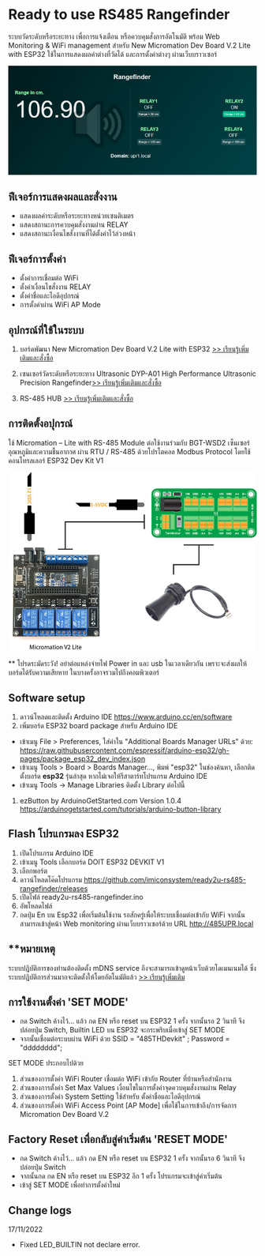 # Ready to use RS485 Rangefinder

ระบบวัดระดับหรือระยะทาง เพื่อการแจ้งเตือน หรือควบคุมสั่งการอัตโนมัติ พร้อม Web Monitoring & WiFi management สำหรับ New Micromation Dev Board V.2 Lite with ESP32 ใช้ในการแสดงผลค่าต่างที่วัดได้ และการตั้งค่าต่างๆ ผ่านเว็บบราวเซอร์ 

![RS485 Rangefinder](https://github.com/imiconsystem/ready2u-rs485-rangefinder/blob/75ad3288467cf4c6aa060f1a57e34df2e91bbf7c/images/cover.JPG)


## ฟีเจอร์การแสดงผลและสั่งงาน
- แสดงผลค่าระดับหรือระยะทางหน่วยเซนติเมตร
- แสดงสถานะการควบคุมสั่งงานผ่าน RELAY
- แสดงสถานะเงื่อนไขสั่งงานที่ได้ตั้งค่าไว้ล่วงหน้า

## ฟีเจอร์การตั้งค่า
- ตั้งค่าการเชื่อมต่อ WiFi
- ตั้งค่าเงื่อนไขสั่งงาน RELAY
- ตั้งค่าชื่อและไอดีอุปกรณ์
- การตั้งค่าผ่าน WiFi AP Mode


## อุปกรณ์ที่ใช้ในระบบ
1. บอร์ดพัฒนา New Micromation Dev Board V.2 Lite with ESP32 [>> เรียนรู้เพิ่มเติมและสั่งซื้อ](https://www.imiconsystem.com/product/new-micromation-dev-board-v-2-lite-with-esp32-and-enclosure/)

2. เซนเซอร์วัดระดับหรือระยะทาง Ultrasonic DYP-A01 High Performance Ultrasonic Precision Rangefinder[>> เรียนรู้เพิ่มเติมและสั่งซื้อ](https://www.imiconsystem.com/product/%e0%b9%80%e0%b8%8b%e0%b8%99%e0%b9%80%e0%b8%8b%e0%b8%ad%e0%b8%a3%e0%b9%8c%e0%b8%a7%e0%b8%b1%e0%b8%94%e0%b8%a3%e0%b8%b0%e0%b8%94%e0%b8%b1%e0%b8%9a%e0%b8%ab%e0%b8%a3%e0%b8%b7%e0%b8%ad%e0%b8%a3%e0%b8%b0%e0%b8%a2%e0%b8%b0%e0%b8%97%e0%b8%b2%e0%b8%87-ultrasonic-dyp-a01/)

3. RS-485 HUB [>> เรียนรู้เพิ่มเติมและสั่งซื้อ](https://www.imiconsystem.com/product/rs-485-hub/)


## การติดตั้งอปุกรณ์

ใช้ Micromation – Lite with RS-485 Module ต่อใช้งานร่วมกับ BGT-WSD2 เซ็นเซอร์อุณหภูมิและความชื้นอากาศ ผ่าน RTU / RS-485 ด้วยโปรโตคอล Modbus Protocol โดยใช้คอนโทรลเลอร์ ESP32 Dev Kit V1

![RS485 Rangefinder](https://github.com/imiconsystem/ready2u-rs485-rangefinder/blob/main/images/wiring.jpg)

** โปรดระมัดระวัง! อย่าต่อแหล่งจ่ายไฟ Power in และ usb ในเวลาเดียวกัน เพราะจะส่งผลให้บอร์ดได้รับความเสียหาย ในบางครั้งอาจรวมไปถึงคอมพิวเตอร์


## Software setup
1. ดาวน์โหลดและติดตั้ง Arduino IDE https://www.arduino.cc/en/software
2. เพิ่มบอร์ด ESP32 board package สำหรับ Arduino IDE
- เข้าเมนู File > Preferences, ใส่ค่าใน "Additional Boards Manager URLs" ด้วย: https://raw.githubusercontent.com/espressif/arduino-esp32/gh-pages/package_esp32_dev_index.json
- เข้าเมนู Tools > Board > Boards Manager..., พิมพ์ "esp32" ในช่องค้นหา, เลือกติดตั้งบอร์ด ****esp32**** รุ่นล่าสุด หากไม่เจอให้รีสาตาร์ทโปรแกรม Arduino IDE
- เข้าเมนู Tools -> Manage Libraries ติดตั้ง Library ต่อไปนี้
1. ezButton by ArduinoGetStarted.com Version 1.0.4 https://arduinogetstarted.com/tutorials/arduino-button-library

## Flash โปรแกรมลง ESP32
1. เปิดโปรแกรม Arduino IDE
2. เข้าเมนู Tools เลือกบอร์ด DOIT ESP32 DEVKIT V1
3. เลือกพอร์ต
4. ดาวน์โหลดโค๊ดโปรแกรม https://github.com/imiconsystem/ready2u-rs485-rangefinder/releases
5. เปิดไฟล์ ready2u-rs485-rangefinder.ino
6. อัพโหลดไฟล์
7. กดปุ่ม En บน Esp32 เพื่อเริ่มต้นใช้งาน รอสักครู่เพื่อให้ระบบเชื่อมต่อเข้ากับ WiFi จากนั้นสามารถเข้าสู่หน้า Web monitoring ผ่านเว็บบราวเซอร์ด้วย URL http://485UPR.local

## **หมายเหตุ

ระบบปฏิบัติการของท่านต้องติดตั้ง mDNS service ถึงจะสามารถเข้าดูหน้าเว็บด้วยโดเมนเนมได้ ซึ่งระบบปฏิบัติการส่วนมากจะติดตั้งให้โดยอัตโนมัติแล้ว  [>> เรียนรู้เพิ่มเติม](https://espressif.github.io/esp-protocols/mdns/en/index.html)


## การใช้งานตั้งค่า 'SET MODE' 
- กด Switch ค้างไว้… แล้ว กด EN หรือ reset บน ESP32 1 ครั้ง จากนั้นรอ 2 วินาที จึงปล่อยปุ่ม Switch, Builtin LED บน ESP32 จะกระพริบเมื่อเข้าสู่ SET MODE
- จากนั้นเชื่อมต่อระบบผ่าน WiFi ด้วย SSID = "485THDevkit" ; Password = "dddddddd";

SET MODE ประกอบไปด้วย

1. ส่วนของการตั้งค่า WiFi Router เชื่อมต่อ WiFi เข้ากับ Router ที่บ้านหรือสำนักงาน
2. ส่วนของการตั้งค่า Set Max Values เงื่อนไขในการตั้งค่าจุดควบคุมสั่งงานผ่าน Relay
3. ส่วนของการตั้งค่า System Setting ใช้สำหรับ ตั้งค่าชื่อและไอดีอุปกรณ์
4. ส่วนของการตั้งค่า WiFi Access Point [AP Mode] เพื่อใช้ในการเข้าถึง/การจัดการ Micromation Dev Board V.2

## Factory Reset เพื่อกลับสู่ค่าเริ่มต้น 'RESET MODE'

- กด Switch ค้างไว้… แล้ว กด EN หรือ reset บน ESP32 1 ครั้ง จากนั้นรอ 6 วินาที จึงปล่อยปุ่ม Switch
- จากนั้นกด กด EN หรือ reset บน ESP32 อีก 1 ครั้ง โปรแกรมจะเข้าสู่ค่าเริ่มต้น
- เข้าสู่ SET MODE เพื่อทำการตั้งค่าใหม่

## Change logs
17/11/2022
- Fixed LED_BUILTIN not declare error.